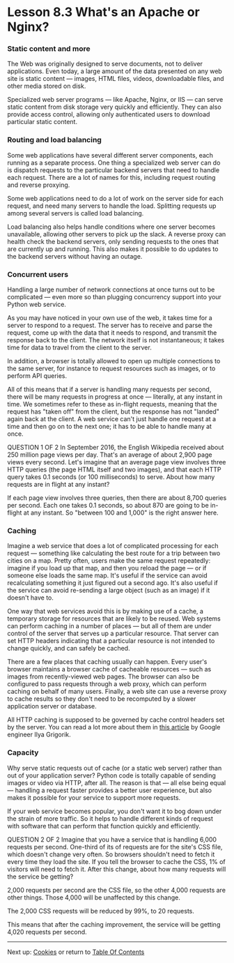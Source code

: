 # Lesson 8.3 What's an Apache or Nginx?

### Static content and more
The Web was originally designed to serve documents, not to deliver applications. Even today, a large amount of the data presented on any web site is static content — images, HTML files, videos, downloadable files, and other media stored on disk.

Specialized web server programs — like Apache, Nginx, or IIS — can serve static content from disk storage very quickly and efficiently. They can also provide access control, allowing only authenticated users to download particular static content.

### Routing and load balancing
Some web applications have several different server components, each running as a separate process. One thing a specialized web server can do is dispatch requests to the particular backend servers that need to handle each request. There are a lot of names for this, including request routing and reverse proxying.

Some web applications need to do a lot of work on the server side for each request, and need many servers to handle the load. Splitting requests up among several servers is called load balancing.

Load balancing also helps handle conditions where one server becomes unavailable, allowing other servers to pick up the slack. A reverse proxy can health check the backend servers, only sending requests to the ones that are currently up and running. This also makes it possible to do updates to the backend servers without having an outage.

### Concurrent users
Handling a large number of network connections at once turns out to be complicated — even more so than plugging concurrency support into your Python web service.

As you may have noticed in your own use of the web, it takes time for a server to respond to a request. The server has to receive and parse the request, come up with the data that it needs to respond, and transmit the response back to the client. The network itself is not instantaneous; it takes time for data to travel from the client to the server.

In addition, a browser is totally allowed to open up multiple connections to the same server, for instance to request resources such as images, or to perform API queries.

All of this means that if a server is handling many requests per second, there will be many requests in progress at once — literally, at any instant in time. We sometimes refer to these as in-flight requests, meaning that the request has "taken off" from the client, but the response has not "landed" again back at the client. A web service can't just handle one request at a time and then go on to the next one; it has to be able to handle many at once.

QUESTION 1 OF 2
In September 2016, the English Wikipedia received about 250 million page views per day. That's an average of about 2,900 page views every second. Let's imagine that an average page view involves three HTTP queries (the page HTML itself and two images), and that each HTTP query takes 0.1 seconds (or 100 milliseconds) to serve. About how many requests are in flight at any instant?

If each page view involves three queries, then there are about 8,700 queries per second. Each one takes 0.1 seconds, so about 870 are going to be in-flight at any instant. So "between 100 and 1,000" is the right answer here.

### Caching
Imagine a web service that does a lot of complicated processing for each request — something like calculating the best route for a trip between two cities on a map. Pretty often, users make the same request repeatedly: imagine if you load up that map, and then you reload the page — or if someone else loads the same map. It's useful if the service can avoid recalculating something it just figured out a second ago. It's also useful if the service can avoid re-sending a large object (such as an image) if it doesn't have to.

One way that web services avoid this is by making use of a cache, a temporary storage for resources that are likely to be reused. Web systems can perform caching in a number of places — but all of them are under control of the server that serves up a particular resource. That server can set HTTP headers indicating that a particular resource is not intended to change quickly, and can safely be cached.

There are a few places that caching usually can happen. Every user's browser maintains a browser cache of cacheable resources — such as images from recently-viewed web pages. The browser can also be configured to pass requests through a web proxy, which can perform caching on behalf of many users. Finally, a web site can use a reverse proxy to cache results so they don't need to be recomputed by a slower application server or database.

All HTTP caching is supposed to be governed by cache control headers set by the server. You can read a lot more about them in [this article](https://developers.google.com/web/fundamentals/performance/optimizing-content-efficiency/http-caching) by Google engineer Ilya Grigorik.

### Capacity
Why serve static requests out of cache (or a static web server) rather than out of your application server? Python code is totally capable of sending images or video via HTTP, after all. The reason is that — all else being equal — handling a request faster provides a better user experience, but also makes it possible for your service to support more requests.

If your web service becomes popular, you don't want it to bog down under the strain of more traffic. So it helps to handle different kinds of request with software that can perform that function quickly and efficiently.

QUESTION 2 OF 2
Imagine that you have a service that is handling 6,000 requests per second. One-third of its of requests are for the site's CSS file, which doesn't change very often. So browsers shouldn't need to fetch it every time they load the site. If you tell the browser to cache the CSS, 1% of visitors will need to fetch it. After this change, about how many requests will the service be getting?

2,000 requests per second are the CSS file, so the other 4,000 requests are other things. Those 4,000 will be unaffected by this change.

The 2,000 CSS requests will be reduced by 99%, to 20 requests.

This means that after the caching improvement, the service will be getting 4,020 requests per second.

- - -
Next up: [Cookies](ND024_Part4_Lesson08_04.md) or return to [Table Of Contents](./ND024_TableOfContents.md)

